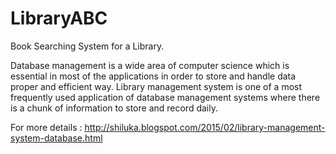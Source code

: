 # LibraryABC
Book Searching System for a Library.

Database management is a wide area of computer science which is essential in most of the applications in order to store and handle data proper and efficient way. Library management system is one of a most frequently used application of database management systems where there is a chunk of information to store and record daily.

For more details : http://shiluka.blogspot.com/2015/02/library-management-system-database.html
